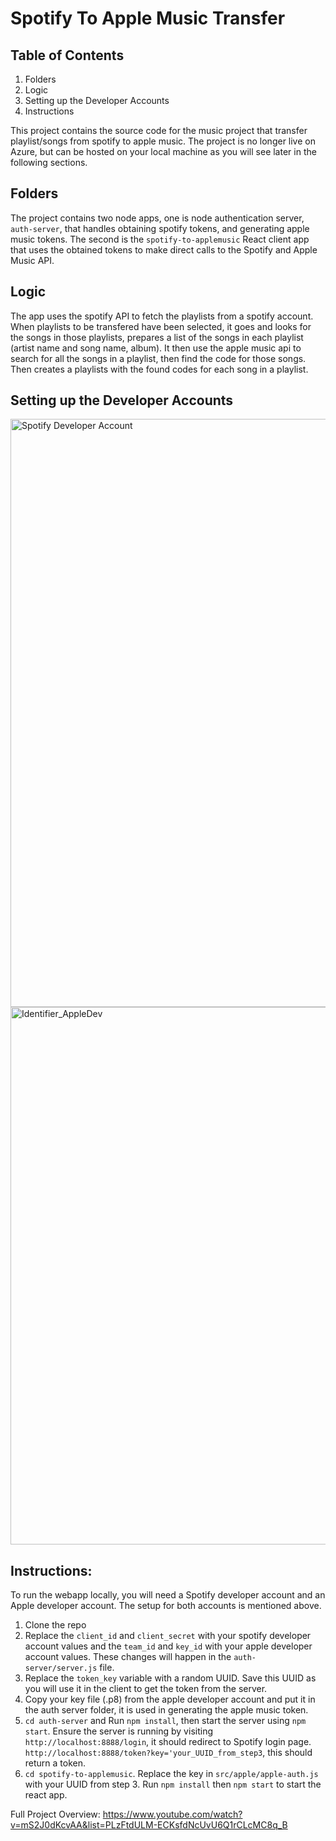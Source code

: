 # Spotify To Apple Music Transfer

## Table of Contents
1. Folders
2. Logic
3. Setting up the Developer Accounts
4. Instructions

This project contains the source code for the music project that transfer playlist/songs from spotify to apple
music. The project is no longer live on Azure, but can be hosted on your local machine as you will see
later in the following sections.

## Folders
The project contains two node apps, one is node authentication server, `auth-server`, that handles obtaining spotify tokens, and generating apple music tokens. The second is the `spotify-to-applemusic` React client app that uses the obtained tokens to make direct calls to the Spotify and Apple Music API. 

## Logic
The app uses the spotify API to fetch the playlists from a spotify account. When playlists to be transfered have been selected, it goes and looks for the songs in those playlists, prepares a list of the songs in each playlist (artist name and song name, album). It then use the apple music api to search for all the songs in a playlist, then find the code for those songs. Then creates a playlists with the found codes for each song in a playlist. 

## Setting up the Developer Accounts

<img width="941" alt="Spotify Developer Account" src="https://user-images.githubusercontent.com/73921414/218345782-3e915464-6a37-4953-a668-41716469cd7f.PNG">

<img width="860" alt="Identifier_AppleDev" src="https://user-images.githubusercontent.com/73921414/218345141-32cbbf3e-c8e9-4587-8caf-f5910315a420.PNG">

## Instructions:
To run the webapp locally, you will need a Spotify developer account and an Apple developer account. The
setup for both accounts is mentioned above.

1. Clone the repo
2. Replace the `client_id` and `client_secret` with your spotify developer account values and the `team_id` and `key_id` with your apple developer account values. These changes will happen in the `auth-server/server.js` file.
3. Replace the `token_key` variable with a random UUID. Save this UUID as you will use it in the client to get the token from the server. 
4. Copy your key file (.p8) from the apple developer account and put it in the auth server folder, it is used in generating the apple music token.
5. `cd auth-server` and Run `npm install`, then start the server using `npm start`. Ensure the server is running by visiting `http://localhost:8888/login`, it should redirect to Spotify login page. `http://localhost:8888/token?key='your_UUID_from_step3`, this should return a token. 
6. `cd spotify-to-applemusic`. Replace the key in `src/apple/apple-auth.js` with your UUID from step 3. Run `npm install` then `npm start` to start the react app. 

Full Project Overview: https://www.youtube.com/watch?v=mS2J0dKcvAA&list=PLzFtdULM-ECKsfdNcUvU6Q1rCLcMC8q_B


